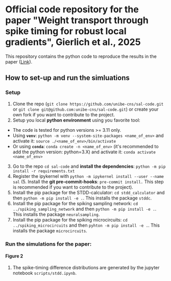 # Official code repository for the paper "Weight transport through spike timing for robust local gradients", Gierlich et al., 2025

This repository contains the python code to reproduce the results in the paper ([Link](https://arxiv.org/abs/2503.02642)).

## How to set-up and run the simluations

### Setup

1. Clone the repo (`git clone https://github.com/unibe-cns/sal-code.git` or `git clone git@github.com:unibe-cns/sal-code.git`) or create your own fork if you want to contribute to the project.
2. Setup you local **python environment** using you favorite tool:
  - The code is tested for python versions >= 3.11 only.
  - Using **`venv`**: `python -m venv --system-site-packages <name_of_env>` and activate it: `source ./<name_of_env>/bin/activate`
  - Or using **`conda`**: `conda create -n <name_of_env>` (it's recommended to add the python version: python=3.X) and activate it: `conda activate <name_of_env>`
3. Go to the repo `cd sal-code` and **install the dependencies**: `python -m pip install -r requirements.txt`
4. Register the ipykernel with `python -m ipykernel install --user --name sal`
(5. Install the **git pre-commit-hooks**: `pre-commit install.` This step is recommended if you want to contribute to the project).
6. Install the pip package for the STDD-calculator: `cd stdd_calculator` and then `python -m pip install -e .`. This installs the package `stddc`.
7. Install the pip package for the spiking sampling network: `cd ../spiking_sampling_network` and then `python -m pip install -e .`. This installs the package `neuralsampling`.
8. Install the pip package for the spiking microcircuits: `cd ../spiking_microcircuits` and then `pyhton -m pip install -e .`. This installs the package `microcircuits`.


### Run the simulations for the paper:

#### Figure 2
  1. The spike-timing difference distributions are generated by the jupyter notebook `scripts/stdd.ipynb`.
  
